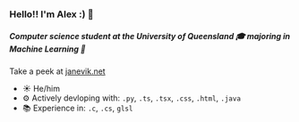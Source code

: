 ### Hello!! I'm Alex :) 👋

##### Computer science student at the University of Queensland 🎓 majoring in Machine Learning 🤖

Take a peek at [janevik.net](https://janevik.net)

- ☀️ He/him
- ⚙️ Actively devloping with: `.py`, `.ts`, `.tsx`, `.css`, `.html`, `.java`
- 📚 Experience in: `.c`, `.cs`, `glsl`
